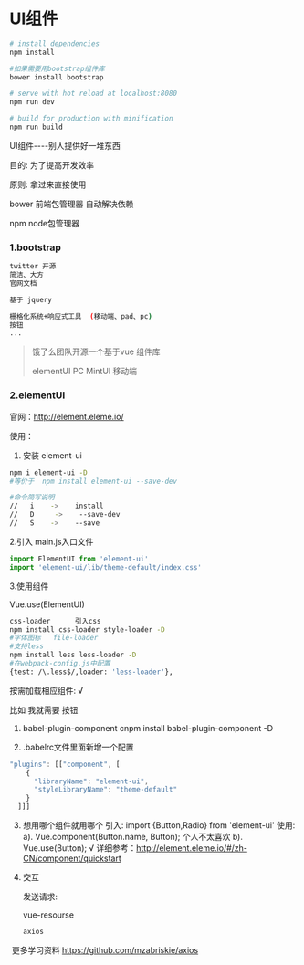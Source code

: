 # UI组件

``` bash
# install dependencies
npm install

#如果需要用bootstrap组件库
bower install bootstrap

# serve with hot reload at localhost:8080
npm run dev

# build for production with minification
npm run build
```

UI组件----别人提供好一堆东西

目的: 为了提高开发效率

原则: 拿过来直接使用



bower	前端包管理器	   自动解决依赖

npm	node包管理器



### 1.bootstrap

```bash
twitter	开源
简洁、大方
官网文档

基于 jquery

栅格化系统+响应式工具  (移动端、pad、pc)
按钮
...
```
>饿了么团队开源一个基于vue 组件库
>
>elementUI	PC
>MintUI		移动端

### 2.elementUI

官网：http://element.eleme.io/

使用：

1. 安装 element-ui

  ```bash
  npm i element-ui -D
  #等价于  npm install element-ui --save-dev

  #命令简写说明
  //   i	->    install
  //   D     ->    --save-dev
  //   S	->    --save
  ```

  2.引入   main.js入口文件

```javascript
import ElementUI from 'element-ui'
import 'element-ui/lib/theme-default/index.css'
```
3.使用组件

Vue.use(ElementUI)

```bash
css-loader  	引入css
npm install css-loader style-loader -D
#字体图标	file-loader
#支持less  
npm install less less-loader -D
#在webpack-config.js中配置
{test: /\.less$/,loader: 'less-loader'},
```

按需加载相应组件:	√

比如 我就需要 按钮

1. babel-plugin-component
  cnpm install babel-plugin-component -D

2. .babelrc文件里面新增一个配置

  ```javascript
  "plugins": [["component", [
      {
        "libraryName": "element-ui",
        "styleLibraryName": "theme-default"
      }
    ]]]
  ```

3. 想用哪个组件就用哪个
  引入:
  	import {Button,Radio} from 'element-ui'
  使用:
  	a). Vue.component(Button.name, Button);  个人不太喜欢
  	b). Vue.use(Button);   √
  详细参考：http://element.eleme.io/#/zh-CN/component/quickstart

4. 交互

   发送请求:

   	vue-resourse

   ```bash
   axios
   ```

​       更多学习资料 https://github.com/mzabriskie/axios